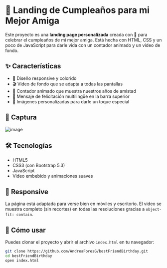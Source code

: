 # 🎉 Landing de Cumpleaños para mi Mejor Amiga

Este proyecto es una **landing page personalizada** creada con 💖 para celebrar el cumpleaños de mi mejor amiga. Está hecha con HTML, CSS y un poco de JavaScript para darle vida con un contador animado y un video de fondo.

## ✨ Características

- 🌈 Diseño responsive y colorido
- 🎬 Video de fondo que se adapta a todas las pantallas
- 🔢 Contador animado que muestra nuestros años de amistad
- 💌 Mensaje de felicitación multilingüe en la barra superior
- 🎁 Imágenes personalizadas para darle un toque especial

## 📸 Captura

![image](https://github.com/user-attachments/assets/a37c5413-ec75-416c-8da2-925f1790ff7a)


## 🛠️ Tecnologías

- HTML5
- CSS3 (con Bootstrap 5.3)
- JavaScript
- Video embebido y animaciones suaves

## 📱 Responsive

La página está adaptada para verse bien en móviles y escritorio. El video se muestra completo (sin recortes) en todas las resoluciones gracias a `object-fit: contain`.

## 🚀 Cómo usar

Puedes clonar el proyecto y abrir el archivo `index.html` en tu navegador:

```bash
git clone https://github.com/AndreaForesG/bestFriendBirthday.git
cd bestFriendBirthday
open index.html
